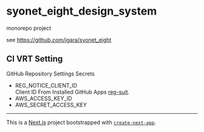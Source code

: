 # syonet_eight_design_system

monorepo project

see https://github.com/igara/syonet_eight

## CI VRT Setting

GitHub Repository Settings Secrets

- REG_NOTICE_CLIENT_ID  
  Client ID From Installed GitHub Apps [reg-suit](https://reg-viz.github.io/gh-app/index.html).
- AWS_ACCESS_KEY_ID
- AWS_SECRET_ACCESS_KEY

---

This is a [Next.js](https://nextjs.org/) project bootstrapped with [`create-next-app`](https://github.com/vercel/next.js/tree/canary/packages/create-next-app).
